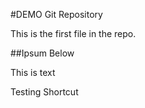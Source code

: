 #DEMO Git Repository

This is the first file in the repo.

##Ipsum Below

This is text 

Testing Shortcut